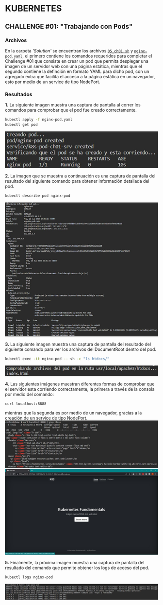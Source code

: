 # KUBERNETES

## CHALLENGE \#01: "Trabajando con Pods"

### Archivos
En la carpeta *'Solution'* se encuentran los archivos [`05_ch01.sh`](../Solution/05_ch01.sh) y [`nginx-pod.yaml`](../Solution/nginx-pod.yaml), el primero contiene los comandos requeridos para completar el Challenge #01 que consiste en crear un pod que permita desplegar una imagen de un servidor web con una página estática, mientras que el segundo contiene la definción en formato YAML para dicho pod, con un agregado extra que facilita el acceso a la página estática en un navegador, esto por medio de un service de tipo NodePort.

### Resultados
**1.** La siguiente imagen muestra una captura de pantalla al correr los comandos para comprobar que el pod fue creado correctamente.<br />
```bash
kubectl apply -f nginx-pod.yaml
kubectl get pod
```
![](./images/1-GetPod.jpg)


**2.** La imagen que se muestra a continuación es una captura de pantalla del resultado del siguiente comando para obtener información detallada del pod.<br />
```bash
kubectl describe pod nginx-pod
```
![](./images/2-DescribePod.jpg)


**3.** La siguiente imagen muestra una captura de pantalla del resultado del siguiente comando para ver los archivos del DocumentRoot dentro del pod.<br />
```bash
kubectl exec -it nginx-pod -- sh -c "ls htdocs/"
```
![](./images/3-FilesDocumentRoot.jpg)


**4.** Las siguientes imágenes muestran diferentes formas de comprobar que el servidor esta corriendo correctamente, la primera a través de la consola por medio del comando:<br />
```bash
curl localhost:8888
```
mientras que la segunda es por medio de un navegador, gracias a la creación de un service de tipo NodePort.<br />
![](./images/4-TestingApp_Curl.jpg)
![](./images/4-TestingApp_Service.jpg)

**5.** Finalmente, la próxima imagen muestra una captura de pantalla del resultado del comando que permite obtener los logs de acceso del pod.<br />
```bash
kubectl logs nginx-pod
```
![](./images/5-LogsPod.jpg)
